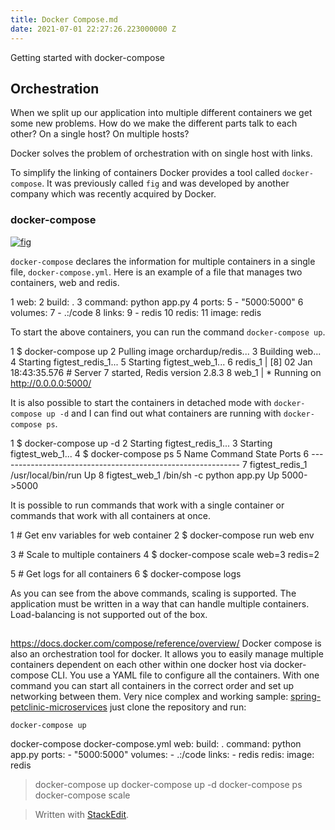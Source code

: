 ```yaml
---
title: Docker Compose.md
date: 2021-07-01 22:27:26.223000000 Z
---
```



Getting started with docker-compose
## Orchestration

When we split up our application into multiple different containers we get some new problems. How do we make the different parts talk to each other? On a single host? On multiple hosts?

Docker solves the problem of orchestration with on single host with links.

To simplify the linking of containers Docker provides a tool called `docker-compose`. It was previously called `fig` and was developed by another company which was recently acquired by Docker.

### docker-compose

[![fig](https://blog.jayway.com/wp-content/uploads/2015/03/fig-150x150.png)](http://blog.jayway.com/wp-content/uploads/2015/03/fig.png)

`docker-compose` declares the information for multiple containers in a single file, `docker-compose.yml`. Here is an example of a file that manages two containers, web and redis.

  1 web:
  2   build: .
  3   command: python app.py
  4   ports:
  5    - "5000:5000"
  6   volumes:
  7    - .:/code
  8   links:
  9    - redis
 10 redis:
 11   image: redis

To start the above containers, you can run the command `docker-compose up`.

  1 $ docker-compose up
  2 Pulling image orchardup/redis...
  3 Building web...
  4 Starting figtest_redis_1...
  5 Starting figtest_web_1...
  6 redis_1 | [8] 02 Jan 18:43:35.576 # Server
  7 started, Redis version 2.8.3
  8 web_1   |  * Running on http://0.0.0.0:5000/

It is also possible to start the containers in detached mode with `docker-compose up -d` and I can find out what containers are running with `docker-compose ps`.

  1 $ docker-compose up -d
  2 Starting figtest_redis_1...
  3 Starting figtest_web_1...
  4 $ docker-compose ps
  5 Name              Command                    State   Ports
  6 ------------------------------------------------------------
  7 figtest_redis_1   /usr/local/bin/run         Up
  8 figtest_web_1     /bin/sh -c python app.py   Up      5000->5000

It is possible to run commands that work with a single container or commands that work with all containers at once.

  1 # Get env variables for web container
  2 $ docker-compose run web env

  3 # Scale to multiple containers
  4 $ docker-compose scale web=3 redis=2

  5 # Get logs for all containers
  6 $ docker-compose logs

As you can see from the above commands, scaling is supported. The application must be written in a way that can handle multiple containers. Load-balancing is not supported out of the box.

##
https://docs.docker.com/compose/reference/overview/
Docker compose is also an orchestration tool for docker. It allows you to easily manage multiple containers dependent on each other within one docker host via docker-compose CLI. You use a YAML file to configure all the containers. With one command you can start all containers in the correct order and set up networking between them.
Very nice complex and working sample: [spring-petclinic-microservices](https://github.com/spring-petclinic/spring-petclinic-microservices)
just clone the repository and run:
```shell
docker-compose up
```
docker-compose
docker-compose.yml
web:
  build: .
  command: python app.py
  ports:
    - "5000:5000"
  volumes:
    - .:/code
  links:
    - redis
redis:
  image: redis

>docker-compose up
>docker-compose up -d
>docker-compose ps
>docker-compose scale


> Written with [StackEdit](https://stackedit.io/).
<!--stackedit_data:
eyJoaXN0b3J5IjpbLTE3NDU4MjQ3MThdfQ==
-->